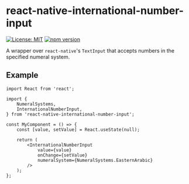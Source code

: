 # react-native-international-number-input

[![License: MIT](https://img.shields.io/badge/License-MIT-blue.svg)](https://opensource.org/licenses/MIT)
[![npm version](https://badge.fury.io/js/react-native-international-number-input.svg)](https://badge.fury.io/js/react-native-international-number-input)

A wrapper over `react-native`'s `TextInput` that accepts numbers in the specified numeral system.

## Example

    import React from 'react';

    import {
        NumeralSystems,
        InternationalNumberInput,
    } from 'react-native-international-number-input';

    const MyComponent = () => {
        const [value, setValue] = React.useState(null);

        return (
            <InternationalNumberInput
                value={value}
                onChange={setValue}
                numeralSystem={NumeralSystems.EasternArabic}
            />
        );
    };
